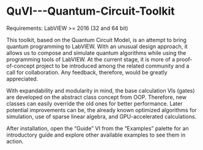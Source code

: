 # QuVI---Quantum-Circuit-Toolkit

Requirements:
LabVIEW >= 2016 (32 and 64 bit)

This toolkit, based on the Quantum Circuit Model, is an attempt to bring quantum programming to LabVIEW. With an unusual design approach, it allows us to compose and simulate quantum algorithms while using the programming tools of LabVIEW. At the current stage, it is more of a proof-of-concept project to be introduced among the related community and a call for collaboration.  Any feedback, therefore, would be greatly appreciated. 

With expandability and modularity in mind, the base calculation VIs (gates) are developed on the abstract class concept from OOP. Therefore, new classes can easily override the old ones for better performance. Later potential improvements can be, the already known optimized algorithms for simulation, use of sparse linear algebra, and GPU-accelerated calculations. 


After installation, open the “Guide” VI from the “Examples” palette for an introductory guide and explore other available examples to see them in action.  
